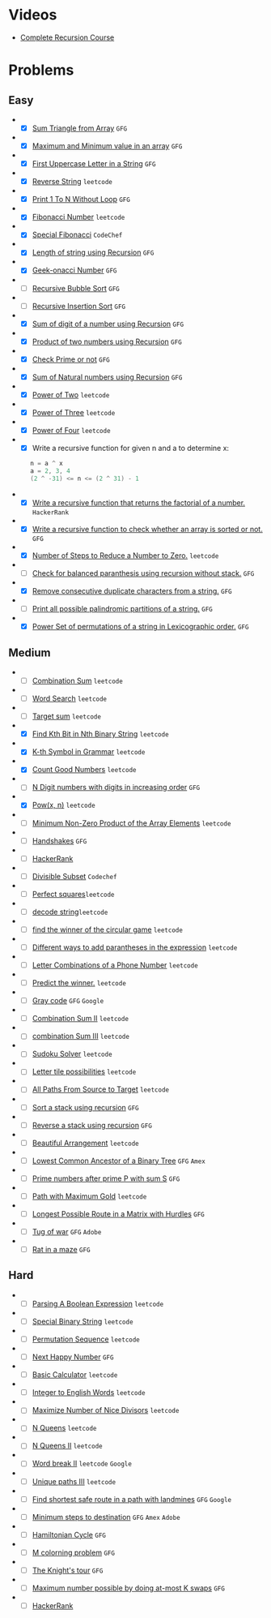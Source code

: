 # Videos
- [Complete Recursion Course](https://www.youtube.com/playlist?list=PL9gnSGHSqcnp39cTyB1dTZ2pJ04Xmdrod)

# Problems

## Easy
- -[x] [Sum Triangle from Array](https://www.geeksforgeeks.org/sum-triangle-from-array/) `GFG`
- -[x] [Maximum and Minimum value in an array](https://www.geeksforgeeks.org/recursive-programs-to-find-minimum-and-maximum-elements-of-array/) `GFG`
- -[x] [First Uppercase Letter in a String](https://www.geeksforgeeks.org/first-uppercase-letter-in-a-string-iterative-and-recursive/) `GFG`
- -[x] [Reverse String](https://leetcode.com/problems/reverse-string/) `leetcode`
- -[x] [Print 1 To N Without Loop](https://practice.geeksforgeeks.org/problems/print-1-to-n-without-using-loops-1587115620/1/) `GFG`
- -[x] [Fibonacci Number](https://leetcode.com/problems/fibonacci-number/) `leetcode`
- -[x] [Special Fibonacci](https://www.codechef.com/problems/FIBXOR01/) `CodeChef`
- -[x] [Length of string using Recursion](https://www.geeksforgeeks.org/program-for-length-of-a-string-using-recursion/) `GFG`
- -[x] [Geek-onacci Number](https://practice.geeksforgeeks.org/problems/geek-onacci-number/0/) `GFG`
- -[ ] [Recursive Bubble Sort](https://www.geeksforgeeks.org/recursive-bubble-sort/) `GFG`
- -[ ] [Recursive Insertion Sort](https://www.geeksforgeeks.org/recursive-insertion-sort/) `GFG`
- -[x] [Sum of digit of a number using Recursion](https://www.geeksforgeeks.org/sum-digit-number-using-recursion/) `GFG`
- -[x] [Product of two numbers using Recursion](https://www.geeksforgeeks.org/product-2-numbers-using-recursion/) `GFG`
- -[x] [Check Prime or not](https://www.geeksforgeeks.org/recursive-program-prime-number/) `GFG`
- -[x] [Sum of Natural numbers using Recursion](https://www.geeksforgeeks.org/sum-of-natural-numbers-using-recursion/) `GFG`
- -[x] [Power of Two](https://leetcode.com/problems/power-of-two/) `leetcode`
- -[x] [Power of Three](https://leetcode.com/problems/power-of-three/) `leetcode`
- -[x] [Power of Four](https://leetcode.com/problems/power-of-four/) `leetcode`
- -[x] Write a recursive function for given n and a to determine x:
```java
      n = a ^ x 
      a = 2, 3, 4
      (2 ^ -31) <= n <= (2 ^ 31) - 1      
```
- -[x] [Write a recursive function that returns the factorial of a number.](https://www.hackerrank.com/challenges/30-recursion/problem) `HackerRank`
- -[x] [Write a recursive function to check whether an array is sorted or not.](https://www.geeksforgeeks.org/program-check-array-sorted-not-iterative-recursive) `GFG`
- -[x] [Number of Steps to Reduce a Number to Zero.](https://leetcode.com/problems/number-of-steps-to-reduce-a-number-to-zero/) `leetcode`
- -[ ] [Check for balanced paranthesis using recursion without stack.](https://www.geeksforgeeks.org/check-for-balanced-parenthesis-without-using-stack/) `GFG`
- -[x] [Remove consecutive duplicate characters from a string.](https://www.geeksforgeeks.org/remove-consecutive-duplicates-string/) `GFG` 
- -[ ] [Print all possible palindromic partitions of a string.](https://www.geeksforgeeks.org/given-a-string-print-all-possible-palindromic-partition/) `GFG`
- -[x] [Power Set of permutations of a string in Lexicographic order.](https://www.geeksforgeeks.org/powet-set-lexicographic-order/) `GFG`

## Medium
- -[ ] [Combination Sum](https://leetcode.com/problems/combination-sum/) `leetcode`
- -[ ] [Word Search](https://leetcode.com/problems/word-search/) `leetcode`
- -[ ] [Target sum](https://leetcode.com/problems/target-sum/) `leetcode`
- -[x] [Find Kth Bit in Nth Binary String](https://leetcode.com/problems/find-kth-bit-in-nth-binary-string/) `leetcode`
- -[x] [K-th Symbol in Grammar](https://leetcode.com/problems/k-th-symbol-in-grammar/) `leetcode`
- -[x] [Count Good Numbers](https://leetcode.com/problems/count-good-numbers/) `leetcode`
- -[ ] [N Digit numbers with digits in increasing order](https://practice.geeksforgeeks.org/problems/n-digit-numbers-with-digits-in-increasing-order5903/1/) `GFG`
- -[x] [Pow(x, n)](https://leetcode.com/problems/powx-n/) `leetcode`
- -[ ] [Minimum Non-Zero Product of the Array Elements](https://leetcode.com/problems/minimum-non-zero-product-of-the-array-elements/) `leetcode`
- -[ ] [Handshakes](https://practice.geeksforgeeks.org/problems/handshakes1303/1/) `GFG`
- -[ ] [HackerRank](https://www.hackerrank.com/domains/algorithms?filters%5Bsubdomains%5D%5B%5D=recursion&filters%5Bdifficulty%5D%5B%5D=medium)
- -[ ] [Divisible Subset](https://www.codechef.com/problems/DIVSUBS)  `Codechef`
- -[ ] [Perfect squares](https://leetcode.com/problems/perfect-squares/)`leetcode`
- -[ ] [decode string](https://leetcode.com/problems/decode-string/)`leetcode`
- -[ ] [find the winner of the circular game](https://leetcode.com/problems/find-the-winner-of-the-circular-game/) `leetcode`
- -[ ] [Different ways to add parantheses in the expression](https://leetcode.com/problems/different-ways-to-add-parentheses/) `leetcode`
- -[ ] [Letter Combinations of a Phone Number](https://leetcode.com/problems/letter-combinations-of-a-phone-number/) `leetcode`
- -[ ] [Predict the winner.](https://leetcode.com/problems/predict-the-winner/) `leetcode`
- -[ ] [Gray code](https://practice.geeksforgeeks.org/problems/gray-code-1611215248/1/) `GFG` `Google`
- -[ ] [Combination Sum II](https://leetcode.com/problems/combination-sum-ii/) `leetcode`
- -[ ] [combination Sum III](https://leetcode.com/problems/combination-sum-iii/) `leetcode`
- -[ ] [Sudoku Solver](https://leetcode.com/problems/sudoku-solver/) `leetcode`
- -[ ] [Letter tile possibilities](https://leetcode.com/problems/letter-tile-possibilities/) `leetcode`
- -[ ] [All Paths From Source to Target](https://leetcode.com/problems/all-paths-from-source-to-target/) `leetcode`
- -[ ] [Sort a stack using recursion](https://www.geeksforgeeks.org/sort-a-stack-using-recursion/) `GFG`
- -[ ] [Reverse a stack using recursion](https://www.geeksforgeeks.org/reverse-a-stack-using-recursion/) `GFG`
- -[ ] [Beautiful Arrangement](https://leetcode.com/problems/beautiful-arrangement/) `leetcode`
- -[ ] [Lowest Common Ancestor of a Binary Tree](https://practice.geeksforgeeks.org/problems/lowest-common-ancestor-in-a-binary-tree/1/) `GFG` `Amex`
- -[ ] [Prime numbers after prime P with sum S](https://www.geeksforgeeks.org/prime-numbers-after-prime-p-with-sum-s/) `GFG`
- -[ ] [Path with Maximum Gold](https://leetcode.com/problems/path-with-maximum-gold/) `leetcode`
- -[ ] [Longest Possible Route in a Matrix with Hurdles](https://www.geeksforgeeks.org/longest-possible-route-in-a-matrix-with-hurdles/) `GFG`
- -[ ] [Tug of war](https://www.geeksforgeeks.org/tug-of-war/) `GFG` `Adobe`
- -[ ] [Rat in a maze](https://www.geeksforgeeks.org/rat-in-a-maze-backtracking-2/) `GFG`

## Hard
- -[ ] [Parsing A Boolean Expression](https://leetcode.com/problems/parsing-a-boolean-expression/) `leetcode`
- -[ ] [Special Binary String](https://leetcode.com/problems/special-binary-string/) `leetcode`
- -[ ] [Permutation Sequence](https://leetcode.com/problems/permutation-sequence/) `leetcode`
- -[ ] [Next Happy Number](https://practice.geeksforgeeks.org/problems/next-happy-number4538/1/) `GFG`
- -[ ] [Basic Calculator](https://leetcode.com/problems/basic-calculator/) `leetcode`
- -[ ] [Integer to English Words](https://leetcode.com/problems/integer-to-english-words/) `leetcode`
- -[ ] [Maximize Number of Nice Divisors](https://leetcode.com/problems/maximize-number-of-nice-divisors/) `leetcode`
- -[ ] [N Queens](https://leetcode.com/problems/n-queens/) `leetcode`
- -[ ] [N Queens II](https://leetcode.com/problems/n-queens-ii/) `leetcode`
- -[ ] [Word break II](https://leetcode.com/problems/word-break-ii/) `leetcode` `Google`
- -[ ] [Unique paths III](https://leetcode.com/problems/unique-paths-iii/) `leetcode`
- -[ ] [Find shortest safe route in a path with landmines](https://www.geeksforgeeks.org/find-shortest-safe-route-in-a-path-with-landmines/) `GFG` `Google`
- -[ ] [Minimum steps to destination](https://practice.geeksforgeeks.org/problems/minimum-number-of-steps-to-reach-a-given-number5234/1/) `GFG` `Amex` `Adobe`
- -[ ] [Hamiltonian Cycle](https://www.geeksforgeeks.org/hamiltonian-cycle-backtracking-6/) `GFG`
- -[ ] [M colorning problem](https://www.geeksforgeeks.org/m-coloring-problem-backtracking-5/) `GFG`
- -[ ] [The Knight's tour](https://www.geeksforgeeks.org/the-knights-tour-problem-backtracking-1/) `GFG`
- -[ ] [Maximum number possible by doing at-most K swaps](https://www.geeksforgeeks.org/find-maximum-number-possible-by-doing-at-most-k-swaps/) `GFG`
- -[ ] [HackerRank](https://www.hackerrank.com/domains/algorithms?filters%5Bsubdomains%5D%5B%5D=recursion&filters%5Bdifficulty%5D%5B%5D=hard)
